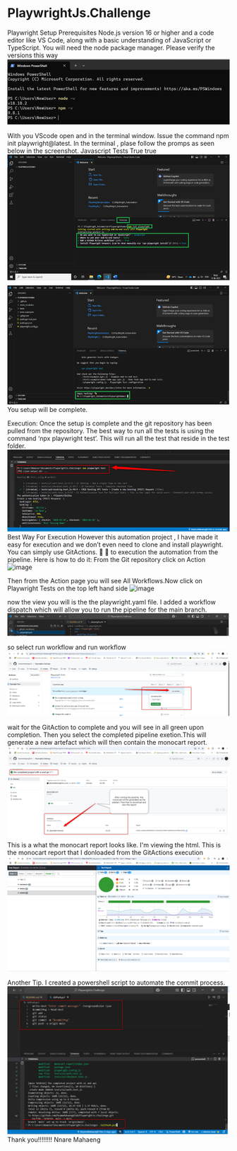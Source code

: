 ﻿# PlaywrightJs.Challenge
Playwright Setup
Prerequisites 
Node.js version 16 or higher and a code editor like VS Code, along with a basic understanding of JavaScript or TypeScript. You will need the node package manager. Please verify the versions this way
![alt text](image-1.png)
 
With you VScode open and  in the terminal window. Issue the command 
npm init playwright@latest.
In the terminal , plase follow the promps as seen below in the screenshot.
Javascript
Tests
True 
true
 ![alt text](image-2.png)
You setup will be complete. 

Execution: 
Once the setup is complete and the git repository has been pulled from the repository. The best way to run all the tests is using the command ‘npx playwright test’. This will run all the test that reside in the test folder. 
![alt text](image-3.png)
Best Way For Execution
However this automation project , I have made it easy for execution and we don’t even need to clone and install playwright. You can simply use GitActions.   to execution the automation from the pipeline. Here is how to do it:
From the Git repository click on Action
![image](https://github.com/user-attachments/assets/f4d57bcc-6381-409d-a9e1-6756fb65e2b8)

 
Then from the Action page you will see All Workflows.Now click on 
Playwright Tests on the top left hand side
![image](https://github.com/user-attachments/assets/7a596d55-4c70-41ca-ba10-e48d769de88f)

 
now the view you will is the the playwright.yaml file. I added a workflow dispatch which will allow you to run the pipeline for the main branch.
![alt text](image-6.png)

so select run workflow
and run workflow
![alt text](image-7.png)

wait for the GitAction to complete and you will see in all green upon completion.
Then you select the completed pipeline exetion.This will generate a new artefact which will then contain the monocart report.
![alt text](image-8.png)
This is a what the monocart report looks like. I'm viewing the html.
This is the monocart report that I donloaded from the GitActions execution
![alt text](image-9.png)


Another Tip. I created a powershell script to automate the commit process.
![alt text](image-10.png)
Thank you!!!!!!!! Nnare Mahaeng
